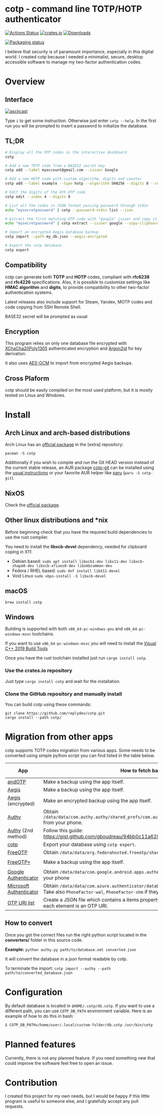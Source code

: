 # cotp - command line TOTP/HOTP authenticator

[![Actions Status](https://github.com/replydev/cotp/workflows/Build/badge.svg)](https://github.com/replydev/cotp/actions)
[![crates.io](https://img.shields.io/crates/v/cotp)](https://crates.io/crates/cotp) 
[![Downloads](https://img.shields.io/crates/d/cotp)](https://crates.io/crates/cotp)

[![Packaging status](https://repology.org/badge/vertical-allrepos/cotp.svg)](https://repology.org/project/cotp/versions)

I believe that security is of paramount importance, especially in this digital world. I created cotp because I needed a
minimalist, secure, desktop accessible software to manage my two-factor authentication codes.

# Overview

## Interface

[![asciicast](https://asciinema.org/a/459912.svg)](https://asciinema.org/a/459912)

Type `i` to get some instruction. Otherwise just enter `cotp --help`.
In the first run you will be prompted to insert a password to initialize the database.

## TL;DR

```bash
# Display all the OTP codes in the interactive dashboard
cotp

# Add a new TOTP code from a BASE32 secret key
cotp add --label myaccount@gmail.com --issuer Google

# Add a new HOTP code with custom algorithm, digits and counter
cotp add --label example --type hotp --algorithm SHA256 --digits 8 --counter 10

# Edit the digits of the 4th OTP code
cotp edit --index 4 --digits 8

# List all the codes in JSON format passing password through stdin
echo "mysecretpassword" | cotp --password-stdin list --json

# Extract the first matching OTP code with "google" issuer and copy it into the clipboard
echo "mysecretpassword" | cotp extract --issuer google --copy-clipboard

# Import an encrypted Aegis Database backup
cotp import --path my_db.json --aegis-encrypted

# Export the cotp database
cotp export
```

## Compatibility

cotp can generate both **TOTP** and **HOTP** codes, compliant with **rfc6238** and **rfc4226** specifications. Also, it
is possible to customize settings like **HMAC algorithm** and **digits**, to provide compatibility to other two-factor
authentication systems.

Latest releases also include support for Steam, Yandex, MOTP codes and code copying from SSH Remote Shell.

BASE32 secret will be prompted as usual

## Encryption

This program relies on only one database file encrypted
with [XChaCha20Poly1305](https://docs.rs/chacha20poly1305/latest/chacha20poly1305/) authenticated encryption
and [Argon2id](https://en.wikipedia.org/wiki/Argon2) for key derivation.

It also uses [AES-GCM](https://docs.rs/aes-gcm/latest/aes_gcm/) to import from encrypted Aegis backups.


## Cross Plaform

cotp should be easily compiled on the most used platform, but it is mostly tested on Linux and Windows.

# Install

## Arch Linux and arch-based distributions

Arch Linux has an [official package](https://archlinux.org/packages/extra/x86_64/cotp) in the [extra] repository:

```
pacman -S cotp
```

Additionally if you wish to compile and run the Git HEAD version instead of the current stable release,
an AUR package [cotp-git](https://aur.archlinux.org/packages/cotp-git) can be installed using the
[usual instructions](https://wiki.archlinux.org/title/Arch_User_Repository#Installing_and_upgrading_packages)
or your favorite AUR helper like [paru](https://github.com/morganamilo/paru) (`paru -S cotp-git`).

## NixOS

Check the [official package](https://search.nixos.org/packages?channel=23.11&from=0&size=50&sort=relevance&type=packages&query=cotp).

## Other linux distributions and \*nix

Before beginning check that you have the required build dependencies to use the rust compiler.

You need to install the **libxcb-devel** dependency, needed for clipboard coping in X11:

- Debian based: `sudo apt install libxcb1-dev libx11-dev libxcb-shape0-dev libxcb-xfixes0-dev libxkbcommon-dev`
- Fedora / RHEL based: `sudo dnf install libX11-devel`
- Void Linux `sudo xbps-install -S libxcb-devel`

## macOS

```
brew install cotp
```

## Windows

Building is supported with both `x86_64-pc-windows-gnu` and `x86_64-pc-windows-msvc` toolchains.

If you want to use `x86_64-pc-windows-msvc` you will need to install
the [Visual C++ 2019 Build Tools](https://visualstudio.microsoft.com/it/thank-you-downloading-visual-studio/?sku=BuildTools&rel=16)

Once you have the rust toolchain installed just run `cargo install cotp`.

### Use the crates.io repository

Just type `cargo install cotp` and wait for the installation.

### Clone the GitHub repository and manually install

You can build cotp using these commands:

```
git clone https://github.com/replydev/cotp.git
cargo install --path cotp/
```

# Migration from other apps

cotp supports TOTP codes migration from various apps.
Some needs to be converted using simple python script you can find listed in the table below.

| App                                                                                                          | How to fetch backup                                                                                                                                                 | Needs conversion                                                          | cotp argument               |
|--------------------------------------------------------------------------------------------------------------|---------------------------------------------------------------------------------------------------------------------------------------------------------------------|---------------------------------------------------------------------------|-----------------------------|
| [andOTP](https://github.com/andOTP/andOTP)                                                                   | Make a backup using the app itself.                                                                                                                                 | No                                                                        | `--andotp`                  |
| [Aegis](https://github.com/beemdevelopment/Aegis)                                                            | Make a backup using the app itself.                                                                                                                                 | No                                                                        | `--aegis`                   |
| [Aegis](https://github.com/beemdevelopment/Aegis) (encrypted)                                                | Make an encrypted backup using the app itself.                                                                                                                      | No                                                                        | `--aegis-encrypted`         |
| [Authy](https://authy.com/)                                                                                  | Obtain `/data/data/com.authy.authy/shared_prefs/com.authy.storage.tokens.authenticator.xml` from your phone.                                                        | [Yes](https://github.com/replydev/cotp/blob/master/converters/authy.py)   | `--authy`                   |
| [Authy](https://authy.com/) (2nd method)                                                                     | Follow this guide: https://gist.github.com/gboudreau/94bb0c11a6209c82418d01a59d958c93.                                                                              | No                                                                        | `--authy-exported`          |
| [cotp](https://github.com/replydev/cotp)                                                                     | Export your database using `cotp export`.                                                                                                                           | No                                                                        | `--cotp`                    |
| [FreeOTP](https://freeotp.github.io/)                                                                        | Obtain `/data/data/org.fedorahosted.freeotp/shared_prefs/tokens.xml` from your phone.                                                                               | [Yes](https://github.com/replydev/cotp/blob/master/converters/freeotp.py) | `--freeotp`                 |
| [FreeOTP+](https://github.com/helloworld1/FreeOTPPlus)                                                       | Make a backup using the app itself.                                                                                                                                 | No                                                                        | `--freeotp-plus`            |
| [Google Authenticator](https://play.google.com/store/apps/details?id=com.google.android.apps.authenticator2) | Obtain `/data/data/com.google.android.apps.authenticator2/databases/databases` from your phone                                                                      | [Yes](https://github.com/replydev/cotp/blob/master/converters/gauth.py)   | `--google-authenticator`    |
| [Microsoft Authenticator](https://play.google.com/store/apps/details?id=com.azure.authenticator)             | Obtain `/data/data/com.azure.authenticator/databases/PhoneFactor` from your phone. Take also `PhoneFactor-wal`, `PhoneFactor-shm` if they exist in the same folder. | [Yes](https://github.com/replydev/cotp/blob/master/converters/mauth.py)   | `--microsoft-authenticator` |
| [OTP URI list](https://docs.yubico.com/yesdk/users-manual/application-oath/uri-string-format.html)           | Create a JSON file which contains a items property. It will contains a string array where each element is an OTP URI.                                               | No                                                                        | `--otp-uri`                 |

## How to convert

Once you got the correct files run the right python script located in the **converters/** folder in this source code.

**Example:**
`python authy.py path/to/database.xml converted.json`

It will convert the database in a json format readable by cotp.

To terminate the import:
`cotp import --authy --path path/to/converted_database.json`

# Configuration

By default database is located in `$HOME/.cotp/db.cotp`. If you want to use a different path, you can use `COTP_DB_PATH` environment variable. 
Here is an example of how to do this in bash:
```bash
$ COTP_DB_PATH=/home/user/.local/custom-folder/db.cotp /usr/bin/cotp
```

# Planned features

Currently, there is not any planned feature. If you need something new that could improve the software feel free to open
an issue.

# Contribution

I created this project for my own needs, but I would be happy if this little program is useful to someone else, and I
gratefully accept any pull requests.
